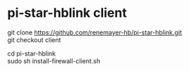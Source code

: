 # pi-star-hblink client  
git clone https://github.com/renemayer-hb/pi-star-hblink.git  
git checkout client

cd pi-star-hblink  
sudo sh install-firewall-client.sh  
